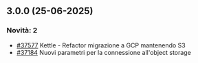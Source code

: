 ## 3.0.0 (25-06-2025)

### Novità: 2
- [#37577](https://parermine.regione.emilia-romagna.it/issues/37577) Kettle - Refactor migrazione a GCP mantenendo S3
- [#37184](https://parermine.regione.emilia-romagna.it/issues/37184) Nuovi parametri per la connessione all'object storage

